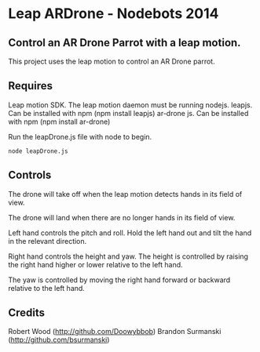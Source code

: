 # Leap ARDrone - Nodebots 2014
## Control an AR Drone Parrot with a leap motion.

This project uses the leap motion to control an AR Drone parrot.

## Requires
Leap motion SDK. The leap motion daemon must be running
nodejs.
leapjs. Can be installed with npm (npm install leapjs)
ar-drone js. Can be installed with npm (npm install ar-drone)

Run the leapDrone.js file with node to begin.

    node leapDrone.js

## Controls

The drone will take off when the leap motion detects hands in its field of
view.

The drone will land when there are no longer hands in its field of view.

Left hand controls the pitch and roll. Hold the left hand out and tilt 
the hand in the relevant direction.

Right hand controls the height and yaw. The height is controlled by 
raising the right hand higher or lower relative to the left hand.

The yaw is controlled by moving the right hand forward or backward relative
to the left hand.

## Credits
Robert Wood (http://github.com/Doowybbob)
Brandon Surmanski (http://github.com/bsurmanski)
